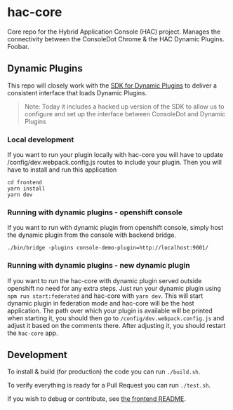 # hac-core

Core repo for the Hybrid Application Console (HAC) project. Manages the connectivity between the ConsoleDot Chrome & the HAC Dynamic Plugins. Foobar.

## Dynamic Plugins

This repo will closely work with the [SDK for Dynamic Plugins](https://github.com/openshift/dynamic-plugin-sdk) to deliver a consistent interface that loads Dynamic Plugins.

> Note: Today it includes a hacked up version of the SDK to allow us to configure and set up the interface between ConsoleDot and Dynamic Plugins

### Local development

If you want to run your plugin locally with hac-core you will have to update /config/dev.webpack.config.js routes to include your plugin. Then you will have to install and run this application

```
cd frontend
yarn install
yarn dev
```

### Running with dynamic plugins - openshift console

If you want to run with dynamic plugin from openshift console, simply host the dynamic plugin from the console with backend bridge.

```
./bin/bridge -plugins console-demo-plugin=http://localhost:9001/
```

### Running with dynamic plugins - new dynamic plugin

If you want to run the hac-core with dynamic plugin served outside openshift no need for any extra steps. Just run your dynamic plugin using `npm run start:federated` and hac-core with `yarn dev`. This will start dynamic plugin in federation mode and hac-core will be the host application. The path over which your plugin is available will be printed when starting it, you should then go to `/config/dev.webpack.config.js` and adjust it based on the comments there. After adjusting it, you should restart the `hac-core` app.

## Development

To install & build (for production) the code you can run `./build.sh`.

To verify everything is ready for a Pull Request you can run `./test.sh`.

If you wish to debug or contribute, see [the frontend README](./frontend/README.md).

